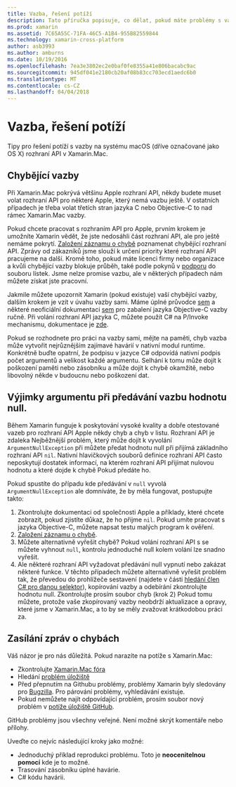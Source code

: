 ```yaml
---
title: Vazba, řešení potíží
description: Tato příručka popisuje, co dělat, pokud máte problémy s vazby knihovna jazyka Objective-C.
ms.prod: xamarin
ms.assetid: 7C65A55C-71FA-46C5-A1B4-955B82559844
ms.technology: xamarin-cross-platform
author: asb3993
ms.author: amburns
ms.date: 10/19/2016
ms.openlocfilehash: 7ea3e3802ec2e0baf0fe8355a41e806bacabc9ac
ms.sourcegitcommit: 945df041e2180cb20af08b83cc703ecd1aedc6b0
ms.translationtype: MT
ms.contentlocale: cs-CZ
ms.lasthandoff: 04/04/2018
---
```

# <a name="binding-troubleshooting"></a>Vazba, řešení potíží

Tipy pro řešení potíží s vazby na systému macOS (dříve označované jako OS X) rozhraní API v Xamarin.Mac.

## <a name="missing-bindings"></a>Chybějící vazby

Při Xamarin.Mac pokrývá většinu Apple rozhraní API, někdy budete muset volat rozhraní API pro některé Apple, který nemá vazbu ještě. V ostatních případech je třeba volat třetích stran jazyka C nebo Objective-C to nad rámec Xamarin.Mac vazby.

Pokud chcete pracovat s rozhraním API pro Apple, prvním krokem je umožníte Xamarin vědět, že jste nedosáhli část rozhraní API, ale pro ještě nemáme pokrytí. [Založení záznamu o chybě](#reporting-bugs) poznamenat chybějící rozhraní API. Zprávy od zákazníků jsme slouží k určení priority které rozhraní API pracujeme na další. Kromě toho, pokud máte licenci firmy nebo organizace a kvůli chybějící vazby blokuje průběh, také podle pokynů v [podporu](http://xamarin.com/support) do souboru lístek. Jsme nelze promise vazbu, ale v některých případech nám můžete získat jste pracovní.

Jakmile můžete upozornit Xamarin (pokud existuje) vaší chybějící vazby, dalším krokem je vzít v úvahu vazby sami. Máme úplné průvodce [sem](~/cross-platform/macios/binding/overview.md) a některé neoficiální dokumentaci [sem](http://brendanzagaeski.appspot.com/xamarin/0002.html) pro zabalení jazyka Objective-C vazby ručně. Při volání rozhraní API jazyka C, můžete použít C# na P/Invoke mechanismu, dokumentace je [zde](http://www.mono-project.com/docs/advanced/pinvoke/).

Pokud se rozhodnete pro práci na vazby sami, mějte na paměti, chyb vazba může vytvořit nejrůznějším zajímavé havárií v nativní modul runtime. Konkrétně buďte opatrní, že podpisu v jazyce C# odpovídá nativní podpis počet argumentů a velikost každé argumentu. Selhání k tomu může dojít k poškození paměti nebo zásobníku a může dojít k chybě okamžitě, nebo libovolný někde v budoucnu nebo poškození dat.

## <a name="argument-exceptions-when-passing-null-to-a-binding"></a>Výjimky argumentu při předávání vazbu hodnotu null.

Během Xamarin funguje k poskytování vysoké kvality a dobře otestované vazeb pro rozhraní API Apple někdy chyb a chyb v listu. Rozhraní API je zdaleka Nejběžnější problém, který může dojít k vyvolání `ArgumentNullException` při můžete předat hodnotu null při přijímá základního rozhraní API `nil`. Nativní hlavičkových souborů definice rozhraní API často neposkytují dostatek informací, na kterém rozhraní API přijímat nulovou hodnotu a které dojde k chybě Pokud předáte ho.

Pokud spustíte do případu kde předávání v `null` vyvolá `ArgumentNullException` ale domníváte, že by měla fungovat, postupujte takto:

1. Zkontrolujte dokumentaci od společnosti Apple a příklady, které chcete zobrazit, pokud zjistíte důkaz, že ho přijme `nil`. Pokud umíte pracovat s jazyka Objective-C, můžete napsat testu malých program k ověření.
2. [Založení záznamu o chybě](#reporting-bugs).
3. Můžete alternativně vyřešit chybě? Pokud volání rozhraní API s se můžete vyhnout `null`, kontrolu jednoduché null kolem volání lze snadno vyřešit.
4. Ale některé rozhraní API vyžadovat předávání null vypnutí nebo zakázat některé funkce. V těchto případech můžete alternativně vyřešit problém tak, že převedou do prohlížeče sestavení (najdete v části [hledání člen C# pro danou selektor](~/mac/app-fundamentals/mac-apis.md#finding_selector)), kopírování vazby a odebírání zkontrolujte hodnotu null. Zkontrolujte prosím soubor chyb (krok 2) Pokud tomu můžete, protože vaše zkopírovaný vazby neobdrží aktualizace a opravy, které jsme v Xamarin.Mac, a to by se měly zvažovat krátkodobou práci za.

<a name="reporting-bugs"/>

## <a name="reporting-bugs"></a>Zasílání zpráv o chybách

Váš názor je pro nás důležitá. Pokud narazíte na potíže s Xamarin.Mac:

- Zkontrolujte [Xamarin.Mac fóra](https://forums.xamarin.com/categories/mac)
- Hledání [problém úložiště](https://github.com/xamarin/xamarin-macios/issues) 
- Před přepnutím na Githubu problémy, problémy Xamarin byly sledovány pro [Bugzilla](https://bugzilla.xamarin.com/describecomponents.cgi). Pro párování problémy, vyhledávání existuje.
- Pokud nemůžete najít odpovídající problém, prosím soubor nový problém v [potíže úložiště GitHub](https://github.com/xamarin/xamarin-macios/issues/new).

GitHub problémy jsou všechny veřejné. Není možné skrýt komentáře nebo přílohy. 

Uveďte co nejvíc následující kroky jako možné:

- Jednoduchý příklad reprodukci problému. Toto je **neocenitelnou pomocí** kde je to možné. 
- Trasování zásobníku úplné havárie.
- C# kódu havárii. 
